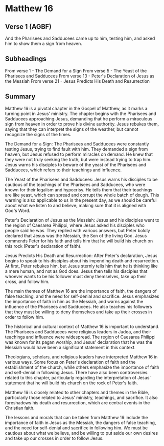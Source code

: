# Matthew 16

## Verse 1 (AGBF)

And the Pharisees and Sadducees came up to him, testing him, and asked him to show them a sign from heaven.

## Subheadings

From verse 1 - The Demand for a Sign
From verse 5 - The Yeast of the Pharisees and Sadducees
From verse 13 - Peter's Declaration of Jesus as the Messiah
From verse 21 - Jesus Predicts His Death and Resurrection

## Summary

Matthew 16 is a pivotal chapter in the Gospel of Matthew, as it marks a turning point in Jesus' ministry. The chapter begins with the Pharisees and Sadducees approaching Jesus, demanding that he perform a miraculous sign from heaven in order to prove his divine authority. Jesus rebukes them, saying that they can interpret the signs of the weather, but cannot recognize the signs of the times.

The Demand for a Sign:
The Pharisees and Sadducees were constantly testing Jesus, trying to find fault with him. They demanded a sign from heaven, but Jesus refused to perform miracles on demand. He knew that they were not truly seeking the truth, but were instead trying to trap him. Jesus warns his disciples to beware of the yeast of the Pharisees and Sadducees, which refers to their teachings and influence.

The Yeast of the Pharisees and Sadducees:
Jesus warns his disciples to be cautious of the teachings of the Pharisees and Sadducees, who were known for their legalism and hypocrisy. He tells them that their teachings are like yeast, which can spread and corrupt the whole batch of dough. This warning is also applicable to us in the present day, as we should be careful about what we listen to and believe, making sure that it is aligned with God's Word.

Peter's Declaration of Jesus as the Messiah:
Jesus and his disciples went to the region of Caesarea Philippi, where Jesus asked his disciples who people said he was. They replied with various answers, but Peter boldly declared that Jesus was the Messiah, the Son of the living God. Jesus commends Peter for his faith and tells him that he will build his church on this rock (Peter's declaration of faith).

Jesus Predicts His Death and Resurrection:
After Peter's declaration, Jesus begins to speak to his disciples about his impending death and resurrection. At first, Peter rebukes him, but Jesus sternly tells him that he is thinking like a mere human, and not as God does. Jesus then tells his disciples that whoever wants to be his follower must deny themselves, take up their cross, and follow him.

The main themes of Matthew 16 are the importance of faith, the dangers of false teaching, and the need for self-denial and sacrifice. Jesus emphasizes the importance of faith in him as the Messiah, and warns against the influence of the Pharisees and Sadducees. He also teaches his followers that they must be willing to deny themselves and take up their crosses in order to follow him.

The historical and cultural context of Matthew 16 is important to understand. The Pharisees and Sadducees were religious leaders in Judea, and their teachings and influence were widespread. The region of Caesarea Philippi was known for its pagan worship, and Jesus' declaration that he was the Messiah would have been a significant statement in this context.

Theologians, scholars, and religious leaders have interpreted Matthew 16 in various ways. Some focus on Peter's declaration of faith and the establishment of the church, while others emphasize the importance of faith and self-denial in following Jesus. There have also been controversies related to this chapter, particularly regarding the interpretation of Jesus' statement that he will build his church on the rock of Peter's faith.

Matthew 16 is closely related to other chapters and themes in the Bible, particularly those related to Jesus' ministry, teachings, and sacrifice. It also foreshadows his death and resurrection, which are central events in the Christian faith.

The lessons and morals that can be taken from Matthew 16 include the importance of faith in Jesus as the Messiah, the dangers of false teaching, and the need for self-denial and sacrifice in following him. We must be cautious about what we believe, and be willing to put aside our own desires and take up our crosses in order to follow Jesus.